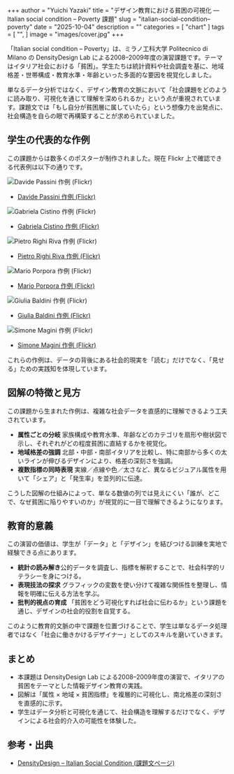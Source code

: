 +++
author = "Yuichi Yazaki"
title = "デザイン教育における貧困の可視化 ― Italian social condition – Poverty 課題"
slug = "italian-social-condition–poverty"
date = "2025-10-04"
description = ""
categories = [
    "chart"
]
tags = [
    "",
]
image = "images/cover.jpg"
+++

「Italian social condition – Poverty」は、ミラノ工科大学 Politecnico di Milano の DensityDesign Lab による2008–2009年度の演習課題です。テーマはイタリア社会における「貧困」。学生たちは統計資料や社会調査を基に、地域格差・世帯構成・教育水準・年齢といった多面的な要因を視覚化しました。

単なるデータ分析ではなく、デザイン教育の文脈において「社会課題をどのように読み取り、可視化を通じて理解を深められるか」という点が重視されています。課題文では「もし自分が貧困層に属していたら」という想像力を出発点に、社会構造を自らの眼で再構築することが求められていました。

<!--more-->


## 学生の代表的な作例

この課題からは数多くのポスターが制作されました。現在 Flickr 上で確認できる代表例は以下の通りです。

![Davide Passini 作例 (Flickr)](images/3031632605_7b532fb7b2_b.jpg)
- [Davide Passini 作例 (Flickr)](https://www.flickr.com/photos/densitydesign/3031632605/)

![Gabriela Cistino 作例 (Flickr)](images/2988128330_80d3558871_b.jpg)
- [Gabriela Cistino 作例 (Flickr)](https://www.flickr.com/photos/densitydesign/2988128330/)

![Pietro Righi Riva 作例 (Flickr)](images/2987259431_0fbe8010b6_b.jpg)
- [Pietro Righi Riva 作例 (Flickr)](https://www.flickr.com/photos/densitydesign/2987259431/)

![Mario Porpora 作例 (Flickr)](images/2987255835_4302f7713f_b.jpg)
- [Mario Porpora 作例 (Flickr)](https://www.flickr.com/photos/densitydesign/2987255835/)

![Giulia Baldini 作例 (Flickr)](images/2987241555_36954d268e_b.jpg)
- [Giulia Baldini 作例 (Flickr)](https://www.flickr.com/photos/densitydesign/2987241555/)

![Simone Magini 作例 (Flickr)](images/2988106310_1cf0eb84b4_b.jpg)
- [Simone Magini 作例 (Flickr)](https://www.flickr.com/photos/densitydesign/2988106310/)


これらの作例は、データの背後にある社会的現実を「読む」だけでなく、「見せる」ための実践知を体現しています。


## 図解の特徴と見方

この課題から生まれた作例は、複雑な社会データを直感的に理解できるよう工夫されています。

- **属性ごとの分岐** 家族構成や教育水準、年齢などのカテゴリを扇形や樹状図で示し、それぞれがどの程度貧困に直結するかを視覚化。
- **地域格差の強調** 北部・中部・南部イタリアを比較し、特に南部から多くの太いラインが伸びるデザインにより、格差の深刻さを強調。
- **複数指標の同時表現** 実線／点線や色／太さなど、異なるビジュアル属性を用いて「シェア」と「発生率」を並列的に伝達。

こうした図解の仕組みによって、単なる数値の列では見えにくい「誰が、どこで、なぜ貧困に陥りやすいのか」が視覚的に一目で理解できるようになります。



## 教育的意義

この演習の価値は、学生が「データ」と「デザイン」を結びつける訓練を実地で経験できる点にあります。

- **統計の読み解き**公的データを調査し、指標を解釈することで、社会科学的リテラシーを身につける。
- **表現技法の探求** グラフィックの変数を使い分けて複雑な関係性を整理し、情報を明確に伝える方法を学ぶ。
- **批判的視点の育成** 「貧困をどう可視化すれば社会に伝わるか」という課題を通じ、デザインの社会的役割を自覚する。

このように教育的文脈の中で課題を位置づけることで、学生は単なるデータ処理者ではなく「社会に働きかけるデザイナー」としてのスキルを磨いていきます。






## まとめ

- 本課題は DensityDesign Lab による2008–2009年度の演習で、イタリアの貧困をテーマとした情報デザイン教育の実践。
- 図解は「属性 × 地域 × 貧困指標」を複層的に可視化し、南北格差の深刻さを直感的に示す。
- 学生はデータ分析と可視化を通じて、社会構造を理解するだけでなく、デザインによる社会的介入の可能性を体験した。



## 参考・出典

- [DensityDesign – Italian Social Condition (課題文ページ)](https://densitydesign.org/course_projects/first-exercise/)

